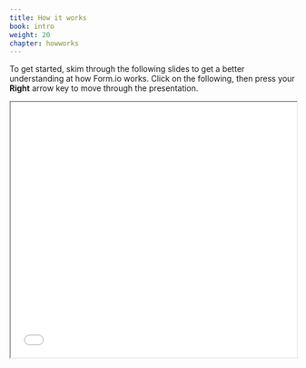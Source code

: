 ```yaml
---
title: How it works
book: intro
weight: 20
chapter: howworks
---
```

To get started, skim through the following slides to get a better understanding at how Form.io works.
Click on the following, then press your <strong>Right</strong> arrow key to move through the presentation.
<iframe seamless src="{{ site.baseUrl }}/howitworks/" style="width:100%; height: 450px">

